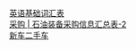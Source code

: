   
[英语基础词汇表](http://www.dianyue.me/archives/217/t6vlazkh2u84kbdt/)  
[采购 | 石油装备采购信息汇总表-2](http://www.dianyue.me/archives/961/obzff1qyphp8nxdb/)  
[新车二手车](http://www.dianyue.me/archives/380/6xubrwbhb6mc6smm/)
